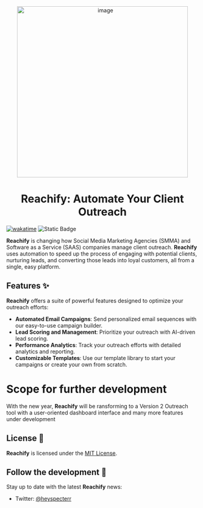 <div align="center">
    <img width="448" alt="image" src="https://github.com/user-attachments/assets/937f254c-17bd-4d09-843f-433c58213f42" />
</div>




<h1 align="center">Reachify: Automate Your Client Outreach</h1>

[![wakatime](https://wakatime.com/badge/user/04c60a11-7fcd-4d1d-accf-a4bb74ceedec/project/018e9cf7-12f0-451b-b48e-3a1f96f2f527.svg)](https://wakatime.com/badge/user/04c60a11-7fcd-4d1d-accf-a4bb74ceedec/project/018e9cf7-12f0-451b-b48e-3a1f96f2f527)
![Static Badge](https://img.shields.io/badge/Outreach_Automation-Tool_Category?label=Tool%20Category&labelColor=245BD5&color=7497E0)


**Reachify** is changing how Social Media Marketing Agencies (SMMA) and Software as a Service (SAAS) companies manage client outreach. **Reachify** uses automation to speed up the process of engaging with potential clients, nurturing leads, and converting those leads into loyal customers, all from a single, easy platform.

## Features ✨

**Reachify** offers a suite of powerful features designed to optimize your outreach efforts:

- **Automated Email Campaigns**: Send personalized email sequences with our easy-to-use campaign builder.
- **Lead Scoring and Management**: Prioritize your outreach with AI-driven lead scoring.
- **Performance Analytics**: Track your outreach efforts with detailed analytics and reporting.
- **Customizable Templates**: Use our template library to start your campaigns or create your own from scratch.

# Scope for further development

With the new year, **Reachify** will be ransforming to a Version 2 Outreach tool with a user-oriented dashboard interface and many more features under development

## License 📄

**Reachify** is licensed under the [MIT License](/LICENSE).

## Follow the development 📱

Stay up to date with the latest **Reachify** news:

- Twitter: [@heyspecterr](http://twitter.com/heyspecterr)
